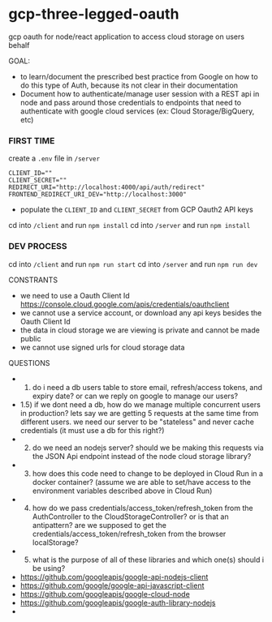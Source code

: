 # gcp-three-legged-oauth
gcp oauth for node/react application to access cloud storage on users behalf

GOAL:
- to learn/document the prescribed best practice from Google on how to do this type of Auth, because its not clear in their documentation
- Document how to authenticate/manage user session with a REST api in node and pass around those credentials to endpoints that need to authenticate with google cloud services (ex: Cloud Storage/BigQuery, etc)


### FIRST TIME
create a `.env` file in `/server`
```
CLIENT_ID=""
CLIENT_SECRET=""
REDIRECT_URI="http://localhost:4000/api/auth/redirect"
FRONTEND_REDIRECT_URI_DEV="http://localhost:3000"
```
- populate the `CLIENT_ID` and `CLIENT_SECRET` from GCP Oauth2 API keys

cd into `/client` and run `npm install`
cd into `/server` and run `npm install`

### DEV PROCESS
cd into `/client` and run `npm run start`
cd into `/server` and run `npm run dev`




CONSTRANTS
- we need to use a Oauth Client Id https://console.cloud.google.com/apis/credentials/oauthclient
- we cannot use a service account, or download any api keys besides the Oauth Client Id
- the data in cloud storage we are viewing is private and cannot be made public
- we cannot use signed urls for cloud storage data


QUESTIONS
- 1) do i need a db users table to store email, refresh/access tokens, and expiry date? or can we reply on google to manage our users?
- 1.5) if we dont need a db, how do we manage multiple concurrent users in production? lets say we are getting 5 requests at the same time from different users. we need our server to be "stateless" and never cache credentials (it must use a db for this right?)
- 2) do we need an nodejs server? should we be making this requests via the JSON Api endpoint instead of the node cloud storage library?
- 3) how does this code need to change to be deployed in Cloud Run in a docker container? (assume we are able to set/have access to the environment variables described above in Cloud Run)
- 4) how do we pass credentials/access_token/refresh_token from the AuthController to the CloudStorageController? or is that an antipattern? are we supposed to get the credentials/access_token/refresh_token from the browser localStorage?
- 5) what is the purpose of all of these libraries and which one(s) should i be using?
 - https://github.com/googleapis/google-api-nodejs-client
 - https://github.com/google/google-api-javascript-client
 - https://github.com/googleapis/google-cloud-node
 - https://github.com/googleapis/google-auth-library-nodejs
 -